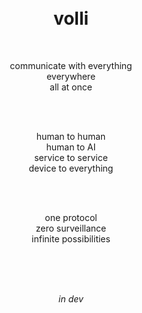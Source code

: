 <div align="center">

<br/>
<br/>

# volli

<br/>

communicate with everything<br/>
everywhere<br/>
all at once

<br/>
<br/>

human to human<br/>
human to AI<br/>
service to service<br/>
device to everything

<br/>
<br/>

one protocol<br/>
zero surveillance<br/>
infinite possibilities

<br/>
<br/>
<br/>

*in dev*

<br/>
<br/>

</div>